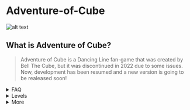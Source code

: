 # Adventure-of-Cube
![alt text](https://github.com/Leq4342/Adventure-of-Cube/blob/main/%5BMd%5D/natural.jpg)
## What is Adventure of Cube?
> Adventure of Cube is a Dancing Line fan-game that was created by Bell The Cube, but it was discontinued in 2022 due to some issues. Now, development has been resumed and a new version is going to be realeased soon!

<details>
<summary>FAQ</summary>

 ### How many levels are in AoC?
> There are currently **4** levels in Adventure of Cube, but we are planning to add more levels in the future.

 ### How do I play?
> Use your mouse / space bar (or the touch screen if you're playing on a phone) to tap to the rhythm.

 ### Can I download Adventure of Cube for free?
> Sure, you can download it for free :>

</details>

<details>
<summary>Levels</summary>

Level Name | Creator
---|---
Begin | Leq
Ocean | Leq
Sunset | Leq
The Cold Night | Marios1Gr

</details>

<details>
<summary>More</summary>

## You can view somethings here...
- Discord: discord.gg/qdmdeqGmde
- Credits (English): https://github.com/Leq4342/Adventure-of-Cube/blob/main/CreditsEn.md
- Credits (Chinese): https://github.com/Leq4342/Adventure-of-Cube/blob/main/CreditsCn.md

</details>

